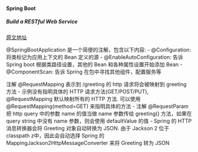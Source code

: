 #### Spring Boot

##### Build a RESTful Web Service

[原文地址](https://spring.io/guides/gs/rest-service/)

@SpringBootApplication 是一个简便的注解，包含以下内容:
    - @Configuration: 将类标记为应用上下文的 Bean 定义的源
    - @EnableAutoConfiguration: 告诉 Spring boot 根据类路径设置，其他的 Bean 和各种属性设置开始添加 Bean
    - @ComponentScan: 告诉 Spring 在包中寻找其他组件，配置服务等

注解 @RequestMapping 表示到 /greeting 的 http 请求将会被映射到 greeting 方法
    - 示例没有指明具体的 HTTP 请求方法(GET/POST/PUT), @RequestMapping 默认映射所有的 HTTP 方法. 可以使用 @RequestMapping(method=GET) 来指明具体的方法
    - 注解 @RequestParam 把 http query 中的参数 name 的值当做 name 参数传给 greeting() 方法，如果在 query string 中没有 name 参数，则会使用 defaultValue 的值
    - Spring 的 HTTP 消息转换器会将 Greeting 对象自动转换为 JSON. 由于 Jackson 2 位于 classpath z中，因此会自动选择 Spring 的 MappingJackson2HttpMessageConverter 来将 Greeting 转为 JSON
